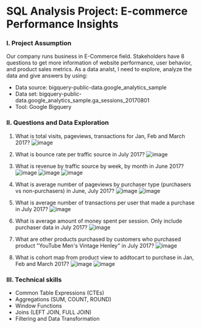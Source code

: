 # SQL Analysis Project: E-commerce Performance Insights
### **I. Project Assumption**
Our company runs business in E-Commerce field. Stakeholders have 8 questions to get more information of website performance, user behavior, and product sales metrics. As a data analst, I need to explore, analyze the data and give answers by using:
- Data source: bigquery-public-data.google_analytics_sample
- Data set: bigquery-public-data.google_analytics_sample.ga_sessions_20170801 
- Tool: Google Bigquery
### **II. Questions and Data Exploration**
1. What is total visits, pageviews, transactions for Jan, Feb and March 2017?
![image](https://github.com/user-attachments/assets/08296a42-6145-4b28-a644-c8909d3161f1)

2. What is bounce rate per traffic source in July 2017?
![image](https://github.com/user-attachments/assets/90cfcbbb-8118-4597-a6ac-9d876eacd0d9)

3. What is revenue by traffic source by week, by month in June 2017?
![image](https://github.com/user-attachments/assets/13865ad5-71b2-4643-ac5e-7dd99707a3f6)
![image](https://github.com/user-attachments/assets/b82d3455-60df-4062-9b5c-6894e4cba096)
![image](https://github.com/user-attachments/assets/5a17cdfb-f31f-4c4f-9ce5-e836eb8d55b6)

4. What is average number of pageviews by purchaser type (purchasers vs non-purchasers) in June, July 2017?
![image](https://github.com/user-attachments/assets/982241b0-4aaa-45fc-9a71-cb0efe015b92)
![image](https://github.com/user-attachments/assets/cfaaefb3-733b-4b35-a172-a92271164246)

5. What is average number of transactions per user that made a purchase in July 2017?
![image](https://github.com/user-attachments/assets/a1f67206-2ded-409d-a6a2-3af938f67a73)

6. What is average amount of money spent per session. Only include purchaser data in July 2017?
![image](https://github.com/user-attachments/assets/c8a12424-346e-44c6-862d-ac768d2e537c)

7. What are other products purchased by customers who purchased product "YouTube Men's Vintage Henley" in July 2017?
![image](https://github.com/user-attachments/assets/9dda8ff3-d183-4913-815b-f373908ed9e5)

8. What is cohort map from product view to addtocart to purchase in Jan, Feb and March 2017?
![image](https://github.com/user-attachments/assets/5b346a84-f773-448d-929c-040f2bdc4c3b)
![image](https://github.com/user-attachments/assets/bb9a3a6a-750d-40d9-b4b2-c916a270bbe7)

### **III. Technical skills**
- Common Table Expressions (CTEs)
- Aggregations (SUM, COUNT, ROUND)
- Window Functions
- Joins (LEFT JOIN, FULL JOIN)
- Filtering and Data Transformation
